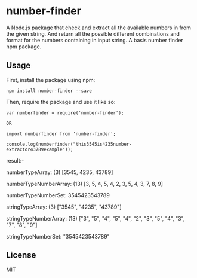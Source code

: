 # number-finder

A Node.js package that check and extract all the available numbers in from the given string. And return all the possible different combinations and format for the numbers containing in input string.
A basis number finder npm package.


## Usage

First, install the package using npm:

    npm install number-finder --save

Then, require the package and use it like so:

    var numberfinder = require('number-finder');

    OR

    import numberfinder from 'number-finder';

    console.log(numberfinder("this3545is4235number-extractor43789example")); 
   result:-

   numberTypeArray: (3) [3545, 4235, 43789]

   numberTypeNumberArray: (13) [3, 5, 4, 5, 4, 2, 3, 5, 4, 3, 7, 8, 9]

   numberTypeNumberSet: 3545423543789

   stringTypeArray: (3) ["3545", "4235", "43789"]

   stringTypeNumberArray: (13) ["3", "5", "4", "5", "4", "2", "3", "5", "4", "3", "7", "8", "9"]

   stringTypeNumberSet: "3545423543789"


## License

MIT